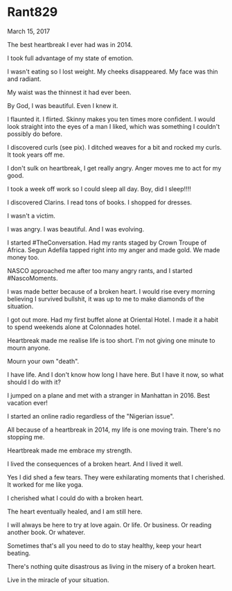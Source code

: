 # Rant829


March 15, 2017

The best heartbreak I ever had was in 2014.

I took full advantage of my state of emotion.

I wasn't eating so I lost weight. My cheeks disappeared. My face was thin and radiant. 

My waist was the thinnest it had ever been. 

By God, I was beautiful. Even I knew it.

I flaunted it. I flirted. Skinny makes you ten times more confident. I would look straight into the eyes of a man I liked, which was something I couldn't possibly do before.

I discovered curls (see pix). I ditched weaves for a bit and rocked my curls. It took years off me.

I don't sulk on heartbreak, I get really angry. Anger moves me to act for my good.

I took a week off work so I could sleep all day. Boy, did I sleep!!!! 

I discovered Clarins. I read tons of books. I shopped for dresses.

I wasn't a victim.

I was angry. I was beautiful. And I was evolving. 

I started #TheConversation. Had my rants staged by Crown Troupe of Africa. Segun Adefila tapped right into my anger and made gold. We made money too. 

NASCO approached me after too many angry rants, and I started #NascoMoments.

I was made better because of a broken heart. I would rise every morning believing I survived bullshit, it was up to me to make diamonds of the situation.

I got out more. Had my first buffet alone at Oriental Hotel. I made it a habit to spend weekends alone at Colonnades hotel. 

Heartbreak made me realise life is too short. I'm not giving one minute to mourn anyone.

Mourn your own "death".

I have life. And I don't know how long I have here. But I have it now, so what should I do with it?

I jumped on a plane and met with a stranger in Manhattan in 2016. Best vacation ever! 

I started an online radio regardless of the "Nigerian issue". 

All because of a heartbreak in 2014, my life is one moving train. There's no stopping me.

Heartbreak made me embrace my strength. 

I lived the consequences of a broken heart. And I lived it well.

Yes I did shed a few tears. They were exhilarating moments that I cherished. It worked for me like yoga.

I cherished what I could do with a broken heart.

The heart eventually healed, and I am still here.

I will always be here to try at love again. Or life. Or business. Or reading another book. Or whatever. 

Sometimes that's all you need to do to stay healthy, keep your heart beating.

There's nothing quite disastrous as living in the misery of a broken heart.

Live in the miracle of your situation.